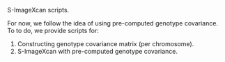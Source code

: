 S-ImageXcan scripts.

For now, we follow the idea of using pre-computed genotype covariance.
To to do, we provide scripts for:

1. Constructing genotype covariance matrix (per chromosome).
2. S-ImageXcan with pre-computed genotype covariance.


